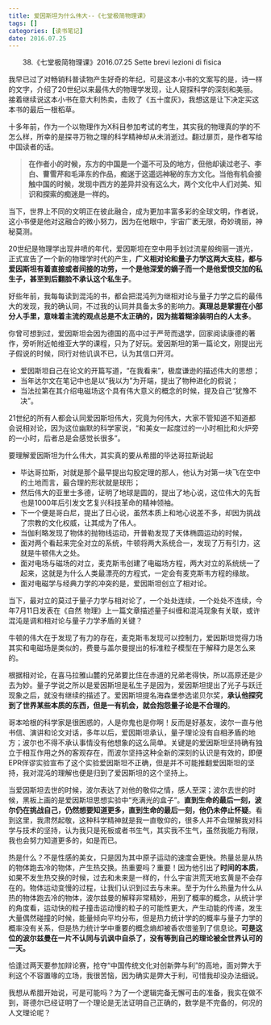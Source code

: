 ```yaml
---
title: 爱因斯坦为什么伟大--《七堂极简物理课》
tags: []
categories: [读书笔记]
date: 2016.07.25
---
```



&emsp;&emsp;38.《七堂极简物理课》2016.07.25 Sette brevi lezioni di fisica

我早已过了对畅销科普读物产生好奇的年纪，可是这本小书的文案写的是，诗一样的文字，介绍了20世纪以来最伟大的物理学发现，让人窥探科学的深刻和美丽。接着继续说这本小书在意大利热卖，击败了《五十度灰》，我想这是让下决定买这本书的最后一根稻草。

十多年前，作为一个以物理作为X科目参加考试的考生，其实我的物理真的学的不怎么样，所幸的是探寻万物之理的科学精神却从未消逝过。翻过扉页，是作者写给中国读者的话。
>**在作者小的时候，东方的中国是一个遥不可及的地方，但他却读过老子、李白、曹雪芹和毛泽东的作品，痴迷于这遥远神秘的东方文化。当他有机会接触中国的时候，发现中西方的差异并没有这么大，两个文化中人们对美、知识和探索的痴迷是一样的。**

当下，世界上不同的文明正在彼此融合，成为更加丰富多彩的全球文明，作者说，这小书便是他对这融合的微小努力，因为在他眼中，宇宙广袤无限，奇妙瑰丽，神秘莫测。

20世纪是物理学出现井喷的年代，爱因斯坦在空中用手划过流星般绚丽一道光，正式宣告了一个新的物理学时代的产生，**广义相对论和量子力学这两大支柱，都与爱因斯坦有着直接或者间接的功劳，一个是他深爱的嫡子而一个是他爱恨交加的私生子，甚至到后翻脸不承认这个私生子**。

好些年前，我每每读到混沌的书，都会把混沌列为继相对论与量子力学之后的最伟大的发现，我的确认同，不过我的认同并具备太多的影响力。**真理总是掌握在小部分人手里，意味着主流的观点总是不太正确的，因为揣着糊涂装明白的人太多**。

你曾可想到过，爱因斯坦会因为德国的高中过于严苛而退学，回家阅读康德的著作，旁听附近帕维亚大学的课程，只为了好玩。爱因斯坦的第一篇论文，刚提出光子假说的时候，同行对他讥讽不已，认为其信口开河。
- 爱因斯坦自己在论文的开篇写道，“在我看来”，极度谦逊的描述伟大的思想；
- 当年达尔文在笔记中也是以“我以为”为开端，提出了物种进化的假说；
- 当法拉第在其介绍电磁场这个具有伟大意义的概念的时候，提及自己“犹豫不决”。

21世纪的所有人都会认同爱因斯坦伟大，究竟为何伟大，大家不管知道不知道都会说相对论，因为这位幽默的科学家说，“和美女一起度过的一小时相比和火炉旁的一小时，后者总是会感觉长很多”。

要理解爱因斯坦为什么伟大，其实真的要从希腊的毕达哥拉斯说起
- 毕达哥拉斯，对就是那个最早提出勾股定理的那人，他认为对第一块飞在空中的土地而言，最合理的形状就是球形；
- 然后伟大的亚里士多德，证明了地球是圆的，提出了地心说，这位伟大的先哲也是1000年后引发文艺复兴科技革命的精神领袖。
- 下一个便是哥白尼，提出了日心说，虽然本质上和地心说差不多，却因为挑战了宗教的文化权威，让其成为了伟人。
- 当伽利略发现了物体的抛物线运动，开普勒发现了天体椭圆运动的时候，
- 面对两个看起来完全对立的系统，牛顿将两大系统合一，发现了万有引力，这就是牛顿伟大之处。
- 面对电场与磁场的对立，麦克斯韦创建了电磁场方程，两大对立的系统统一了起来，这就是为什么人类最漂亮的方程式，一定会有麦克斯韦方程的缘故。
- 面对电磁学与经典力学的冲突的是，爱因斯坦创立了相对论。

当下，最对立的莫过于量子力学与相对论了，一个处处连续，一个处处不连续，今年7月11日发表在《自然 物理》上一篇文章描述量子纠缠和混沌现象有关联，或许混沌是调和相对论与量子力学矛盾的关键？

牛顿的伟大在于发现了有力的存在，麦克斯韦发现可以控制力，爱因斯坦觉得力场其实和电磁场是类似的，费曼与盖尔曼提出的标准粒子模型在于解释力是怎么来的。

根据相对论，在喜马拉雅山麓的兄弟要比住在赤道的兄弟老得快，所以高原还是少去为妙。量子学说之所以是爱因斯坦是私生子是因为，爱因斯坦提出了光子与跃迁现象之后，就没有继续的描述了。爱因斯坦提名海森堡参选诺贝尔奖，**承认他探究到了世界某些本质的东西，但是一有机会，就会抱怨量子论是不合理的**。

哥本哈根的科学家是很困惑的，人是你鬼也是你啊！反而是好基友，波尔一直与他书信、演讲和论文对话，多年以后，爱因斯坦承认，量子理论没有自相矛盾的地方；波尔也不得不承认事情没有他想象的这么简单。关键是的爱因斯坦坚持确有独立于相互作用之外的客观存在，而波尔坚持这种全新的深刻的认识是有效的，即便EPR佯谬实验宣布了这个实验爱因斯坦不正确，但是并不可能推翻爱因斯坦的坚持，我对混沌的理解也便是归到了爱因斯坦的这个坚持上。

当爱因斯坦去世的时候，波尔表达了对他的敬仰之情，感人至深；波尔去世的时候，黑板上画的是爱因斯坦思想实验中“充满光的盒子”。**直到生命的最后一刻，波尔仍在挑战自己，仍然想要知道更多，直到生命的最后一刻，他仍未停止怀疑**。看到这里，我肃然起敬，这种科学精神就是我一直敬仰的，很多人并不会理解我对科学与技术的坚持，认为我只是死板或者书生气，其实我不生气，虽然我能力有限，我也会努力知道更多的，如是而已。

热是什么？不是性感的美女，只是因为其中原子运动的速度会更快。热量总是从热的物体跑去冷的物体，产生热交换。热重要吗？重要！因为他引出了**时间的本质**，如果不发生热交换的时候，过去和未来是一样的，什么宇宙洪荒天地玄黄是不会存在的。物体运动变慢的过程，让我们认识到过去与未来。至于为什么热量为什么从热的物体跑去冷的物体，波尔兹曼的解释非常精妙，用到了概率的概念，从统计学的角度看，运动快的粒子撞击运动慢的粒子的可能性更大，产生动能的传递，发生大量偶然碰撞的时候，能量倾向平均分布，但是热力统计学的的概率与量子力学的概率没有关系，但是热力统计学中重要的概念熵却被香农借鉴到了信息论。**可是这位的波尔兹曼在一片不认同与讥讽中自杀了，没有等到自己的理论被全世界认可的一天。**

恰逢过两天要参加辩论赛，抢夺“中国传统文化对创新弊与利”的高地，面对弊大于利这个不容置喙的立场，我很苦恼，因为确实是弊大于利，可惜我却没办法细说。

我想从希腊开始说，可是可能吗？为了一个逻辑完备无懈可击的准备，我实在做不到，哥德尔已经证明了一个理论是无法证明自己正确的，数学是不完备的，何况的人文理论呢？
